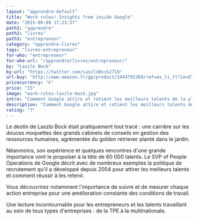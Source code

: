```yaml
---
layout: "apprendre-default"
title: "Work rules! Insights from inside Google"
date: "2015-09-09 17:23:57"
path1: "apprendre"
path2: "livres"
path3: "entrepreneur"
category: "apprendre-livres"
tags: "livres-entrepreneur"
for-who: "entrepreneur"
for-who-url: "/apprendre/livres/entrepreneur/"
by: "Laszlo Bock"
by-url: "https://twitter.com/LaszloBock2718"
url-buy: "http://www.amazon.fr/gp/product/1444792369/ref=as_li_tl?ie=UTF8&camp=1642&creative=6746&creativeASIN=1444792369&linkCode=as2&tag=mdw-21"
pricecurrency: "€"
price: "15"
image: "work-rules-laszlo-bock.jpg"
intro: "Comment Google attire et retient les meilleurs talents de la planète ? Pourquoi payer de manière inégale ses collaborateurs ? Un must read pour ne plus faire de la GRH made in 80's."
description: "Comment Google attire et retient les meilleurs talents de la planète ? Un must read pour ne plus faire de la GRH made in 80's."
rating: "7"
---
```


Le destin de Laszlo Bock était pratiquement tout tracé : une carrière sur les douces moquettes des grands cabinets de conseils en gestion des ressources humaines, agrémentée du golden retriever planté dans le jardin.

Néanmoins, son expérience et quelques rencontres d'une grande importance vont le propulser à la tête de 60 000 talents. Le SVP of People Operations de Google décrit avec de nombreux exemples la politique de recrutement qu'il a développé depuis 2004 pour attirer les meilleurs talents et comment réussir à les retenir.

Vous découvrirez notamment l'importance de suivre et de mesurer chaque action entreprise pour une amélioration constante des conditions de travail.

Une lecture incontournable pour les entrepreneurs et les talents travaillant au sein de tous types d'entreprises : de la TPE à la multinationale.
